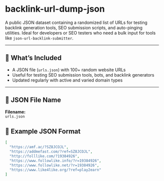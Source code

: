 # backlink-url-dump-json

A public JSON dataset containing a randomized list of URLs for testing backlink generation tools, SEO submission scripts, and auto-pinging utilities. Ideal for developers or SEO testers who need a bulk input for tools like `json-url-backlink-submitter`.

---

## 🔗 What’s Included

- A JSON file (`urls.json`) with 100+ random website URLs  
- Useful for testing SEO submission tools, bots, and backlink generators  
- Updated regularly with active and varied domain types  

---

## 📂 JSON File Name

**Filename:**  
`urls.json`

## 🔄 Example JSON Format
```json
[
  "https://amf.ac/?SZ8JCOJL",
  "https://addmefast.com/?ref=SZ8JCOJL",
  "http://folllike.com/?19384926",
  "https://www.followlike.info/?r=19384926",
  "https://www.followlike.net/?r=19384926",
  "https://www.like4like.org/?ref=play2earn"
]
